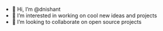 - 👋 Hi, I’m @dnishant
- 👀 I’m interested in working on cool new ideas and projects
- 💞️ I’m looking to collaborate on open source projects

<!---
dnishant/dnishant is a ✨ special ✨ repository because its `README.md` (this file) appears on your GitHub profile.
You can click the Preview link to take a look at your changes.
--->
